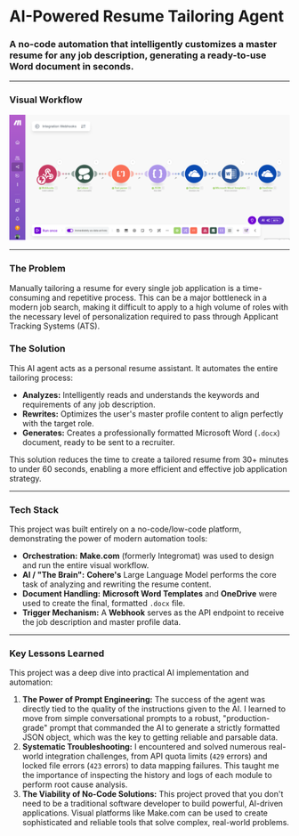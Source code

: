 # AI-Powered Resume Tailoring Agent

### A no-code automation that intelligently customizes a master resume for any job description, generating a ready-to-use Word document in seconds.

---

### Visual Workflow
![Agent Workflow](ai-agent-workflow.png)

---

### The Problem
Manually tailoring a resume for every single job application is a time-consuming and repetitive process. This can be a major bottleneck in a modern job search, making it difficult to apply to a high volume of roles with the necessary level of personalization required to pass through Applicant Tracking Systems (ATS).

### The Solution
This AI agent acts as a personal resume assistant. It automates the entire tailoring process:
* **Analyzes:** Intelligently reads and understands the keywords and requirements of any job description.
* **Rewrites:** Optimizes the user's master profile content to align perfectly with the target role.
* **Generates:** Creates a professionally formatted Microsoft Word (`.docx`) document, ready to be sent to a recruiter.

This solution reduces the time to create a tailored resume from 30+ minutes to under 60 seconds, enabling a more efficient and effective job application strategy.

---

### Tech Stack
This project was built entirely on a no-code/low-code platform, demonstrating the power of modern automation tools:

* **Orchestration:** **Make.com** (formerly Integromat) was used to design and run the entire visual workflow.
* **AI / "The Brain":** **Cohere's** Large Language Model performs the core task of analyzing and rewriting the resume content.
* **Document Handling:** **Microsoft Word Templates** and **OneDrive** were used to create the final, formatted `.docx` file.
* **Trigger Mechanism:** A **Webhook** serves as the API endpoint to receive the job description and master profile data.

---

### Key Lessons Learned
This project was a deep dive into practical AI implementation and automation:

1.  **The Power of Prompt Engineering:** The success of the agent was directly tied to the quality of the instructions given to the AI. I learned to move from simple conversational prompts to a robust, "production-grade" prompt that commanded the AI to generate a strictly formatted JSON object, which was the key to getting reliable and parsable data.
2.  **Systematic Troubleshooting:** I encountered and solved numerous real-world integration challenges, from API quota limits (`429` errors) and locked file errors (`423` errors) to data mapping failures. This taught me the importance of inspecting the history and logs of each module to perform root cause analysis.
3.  **The Viability of No-Code Solutions:** This project proved that you don't need to be a traditional software developer to build powerful, AI-driven applications. Visual platforms like Make.com can be used to create sophisticated and reliable tools that solve complex, real-world problems.
